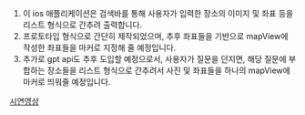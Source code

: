 1. 이 ios 애플리케이션은 검색바를 통해 사용자가 입력한 장소의 이미지 및 좌표 등을 리스트 형식으로 간추려 출력합니다.  
2. 프로토타입 형식으로 간단히 제작되었으며, 추후 좌표들을 기반으로 mapView에 작성한 좌표들을 마커로 지정해 줄 예정입니다.  
3. 추가로 gpt api도 추후 도입할 예정으로서, 사용자가 질문을 던지면, 해당 질문에 부합하는 장소들을 리스트 형식으로 간추려서 사진 및 좌표들을 하나의 mapView에 마커로 띄워줄 예정입니다.  
  
[시연영상](https://www.youtube.com/)
